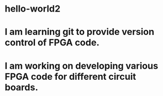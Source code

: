 # hello-world2
# I am learning git to provide version control of FPGA code.
# I am working on developing various FPGA code for different circuit boards.
